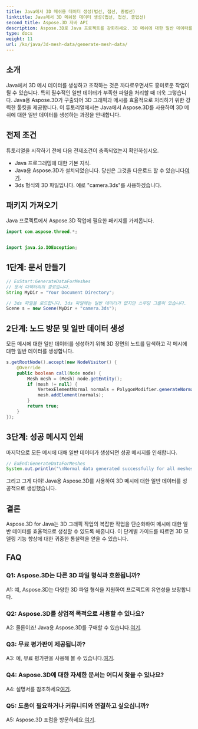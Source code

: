 ```yaml
---
title: Java에서 3D 메쉬용 데이터 생성(법선, 접선, 종법선)
linktitle: Java에서 3D 메쉬용 데이터 생성(법선, 접선, 종법선)
second_title: Aspose.3D 자바 API
description: Aspose.3D로 Java 프로젝트를 강화하세요. 3D 메쉬에 대한 일반 데이터를 쉽게 생성하려면 튜토리얼을 따르십시오. 3D 그래픽을 쉽게 즐겨보세요.
type: docs
weight: 11
url: /ko/java/3d-mesh-data/generate-mesh-data/
---
```

## 소개

Java에서 3D 메시 데이터를 생성하고 조작하는 것은 까다로우면서도 흥미로운 작업이 될 수 있습니다. 특히 필수적인 일반 데이터가 부족한 파일을 처리할 때 더욱 그렇습니다. Java용 Aspose.3D가 구출되어 3D 그래픽과 메시를 효율적으로 처리하기 위한 강력한 툴킷을 제공합니다. 이 튜토리얼에서는 Java에서 Aspose.3D를 사용하여 3D 메쉬에 대한 일반 데이터를 생성하는 과정을 안내합니다.

## 전제 조건

튜토리얼을 시작하기 전에 다음 전제조건이 충족되었는지 확인하십시오.

- Java 프로그래밍에 대한 기본 지식.
- Java용 Aspose.3D가 설치되었습니다. 당신은 그것을 다운로드 할 수 있습니다[여기](https://releases.aspose.com/3d/java/).
- 3ds 형식의 3D 파일입니다. 예로 "camera.3ds"를 사용하겠습니다.

## 패키지 가져오기

Java 프로젝트에서 Aspose.3D 작업에 필요한 패키지를 가져옵니다.

```java
import com.aspose.threed.*;


import java.io.IOException;
```

## 1단계: 문서 만들기

```java
// ExStart:GenerateDataForMeshes
// 문서 디렉터리의 경로입니다.
String MyDir = "Your Document Directory";

// 3ds 파일을 로드합니다. 3ds 파일에는 일반 데이터가 없지만 스무딩 그룹이 있습니다.
Scene s = new Scene(MyDir + "camera.3ds");
```

## 2단계: 노드 방문 및 일반 데이터 생성

모든 메시에 대한 일반 데이터를 생성하기 위해 3D 장면의 노드를 탐색하고 각 메시에 대한 일반 데이터를 생성합니다.

```java
s.getRootNode().accept(new NodeVisitor() {
    @Override
    public boolean call(Node node) {
        Mesh mesh = (Mesh) node.getEntity();
        if (mesh != null) {
            VertexElementNormal normals = PolygonModifier.generateNormal(mesh);
            mesh.addElement(normals);
        }
        return true;
    }
});
```

## 3단계: 성공 메시지 인쇄

마지막으로 모든 메시에 대해 일반 데이터가 생성되면 성공 메시지를 인쇄합니다.

```java
// ExEnd:GenerateDataForMeshes
System.out.println("\nNormal data generated successfully for all meshes.");
```

그리고 그게 다야! Java용 Aspose.3D를 사용하여 3D 메시에 대한 일반 데이터를 성공적으로 생성했습니다.

## 결론

Aspose.3D for Java는 3D 그래픽 작업의 복잡한 작업을 단순화하여 메시에 대한 일반 데이터를 효율적으로 생성할 수 있도록 해줍니다. 이 단계별 가이드를 따르면 3D 모델링 기능 향상에 대한 귀중한 통찰력을 얻을 수 있습니다.

## FAQ

### Q1: Aspose.3D는 다른 3D 파일 형식과 호환됩니까?

A1: 예, Aspose.3D는 다양한 3D 파일 형식을 지원하여 프로젝트의 유연성을 보장합니다.

### Q2: Aspose.3D를 상업적 목적으로 사용할 수 있나요?

 A2: 물론이죠! Java용 Aspose.3D를 구매할 수 있습니다.[여기](https://purchase.aspose.com/buy).

### Q3: 무료 평가판이 제공됩니까?

 A3: 예, 무료 평가판을 사용해 볼 수 있습니다.[여기](https://releases.aspose.com/).

### Q4: Aspose.3D에 대한 자세한 문서는 어디서 찾을 수 있나요?

 A4: 설명서를 참조하세요[여기](https://reference.aspose.com/3d/java/).

### Q5: 도움이 필요하거나 커뮤니티와 연결하고 싶으십니까?

 A5: Aspose.3D 포럼을 방문하세요.[여기](https://forum.aspose.com/c/3d/18).